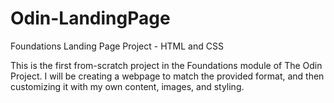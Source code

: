 # Odin-LandingPage
Foundations Landing Page Project - HTML and CSS

This is the first from-scratch project in the Foundations module of The Odin Project. I will be creating a webpage to match the provided format, and then customizing it with my own content, images, and styling.
